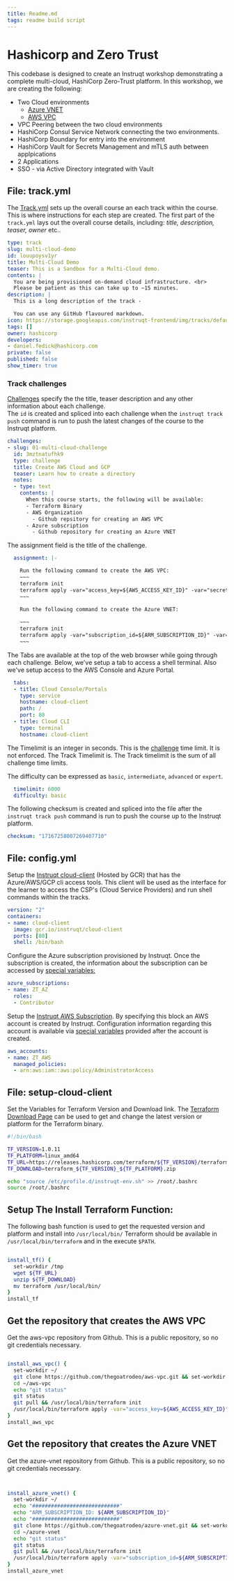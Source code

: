 ```yaml
---
title: Readme.md
tags: readme build script
---
```


# Hashicorp and Zero Trust 

This codebase is designed to create an Instruqt workshop demonstrating a complete multi-cloud, HashiCorp Zero-Trust platform.  In this workshop, we are creating the following: 

- Two Cloud environments
  - [Azure VNET](https://github.com/thegoatrodeo/azure-vnet)
  - [AWS VPC](https://github.com/thegoatrodeo/aws-vpc)
- VPC Peering between the two cloud environments
- HashiCorp Consul Service Network connecting the two environments.
- HashiCorp Boundary for entry into the environment
- HashiCorp Vault for Secrets Management and mTLS auth between applpications
- 2 Applications
- SSO - via Active Directory integrated with Vault

## File: track.yml 

The [Track.yml](https://docs.instruqt.com/tracks/configuration/track) sets up the overall course an each track within the course.  This is where instructions for each step are created.  The first part of the `track.yml` lays out the overall course details, including:  *title, description, teaser, owner* etc..   

```yaml  tangle:./track.yml
type: track
slug: multi-cloud-demo
id: louupoysv1yr
title: Multi-Cloud Demo
teaser: This is a Sandbox for a Multi-Cloud demo.
contents: |
  You are being provisioned on-demand cloud infrastructure. <br>
  Please be patient as this can take up to ~15 minutes.
description: |
  This is a long description of the track -

  You can use any GitHub flavoured markdown.
icon: https://storage.googleapis.com/instruqt-frontend/img/tracks/default.png
tags: []
owner: hashicorp
developers:
- daniel.fedick@hashicorp.com
private: false
published: false
show_timer: true
```

### Track challenges
[Challenges](https://docs.instruqt.com/tracks/configuration/track#challenge) specify the the title, teaser description and any other information about each challenge.  
The `id` is created and spliced into each challenge when the `instruqt track push` command is run to push the latest changes of the course  to the Instruqt platform.

```yaml tangle:./track.yml
challenges:
- slug: 01-multi-cloud-challenge
  id: 3mztnatufhk9
  type: challenge
  title: Create AWS Cloud and GCP
  teaser: Learn how to create a directory
  notes:
  - type: text
    contents: |
      When this course starts, the following will be available: 
      - Terraform Binary 
      - AWS Organization 
        - Github repsitory for creating an AWS VPC 
      - Azure subscription 
        - Github repository for creating an Azure VNET
```

The assignment field is the title of the challenge.  
```yaml tangle:./track.yml
  assignment: |-

    Run the following command to create the AWS VPC: 
    ~~~
    terraform init
    terraform apply -var="access_key=${AWS_ACCESS_KEY_ID}" -var="secret_key=${AWS_SECRET_ACCESS_KEY}" -auto-approve
    ~~~

    Run the following command to create the Azure VNET: 
    
    ~~~
    terraform init
    terraform apply -var="subscription_id=${ARM_SUBSCRIPTION_ID}" -var="client_id=${ARM_CLIENT_ID}" -var="client_secret=${ARM_CLIENT_SECRET}" -var="tenant_id=${ARM_TENANT_ID}" -auto-approve
    ~~~

```

The Tabs are available at the top of the web browser while going through each challenge.  Below, we've setup a tab to access a shell terminal.  Also we've setup access to the AWS Console and Azure Portal. 
```yaml tangle:./track.yml
  tabs:
  - title: Cloud Console/Portals
    type: service
    hostname: cloud-client
    path: /
    port: 80
  - title: Cloud CLI
    type: terminal
    hostname: cloud-client
```

The Timelimit is an integer in seconds.   This is the [challenge](https://docs.instruqt.com/tracks/configuration/track#challenge) time limit.  It is not enforced.  The Track Timelimit is.  The Track timelimit is the sum of all challenge time limits. 

The difficulty can be expressed as `basic`,   `intermediate`, `advanced` or `expert`.

```yaml tangle:./track.yml
  timelimit: 6000
  difficulty: basic
```

The following checksum is created and spliced into the file after the `instruqt track push` command is run to push the course up to the Instruqt platform.

```yaml tangle:./track.yml
checksum: "17167258007269407710"
```

## File: config.yml

Setup the [Instruqt cloud-client](https://docs.instruqt.com/sandbox-environment/cloud-accounts#accessing-google-cloud-projects) (Hosted by GCR) that has the Azure/AWS/GCP cli access tools.  This client will be used as the interface for the learner to access the CSP's (Cloud Service Providers) and run shell commands within the tracks.

```yaml  tangle:./config.yml
version: "2"
containers:
- name: cloud-client
  image: gcr.io/instruqt/cloud-client
  ports: [80]
  shell: /bin/bash
```

Configure the Azure subscription provisioned by Instruqt. 
Once the subscription is created, the information about the subscription can be accessed by [special variables:](https://docs.instruqt.com/sandbox-environment/cloud-accounts#environment-variables)  

```yaml tangle:./config.yml
azure_subscriptions:
- name: ZT_AZ
  roles:
  - Contributor
``` 

Setup the [Instruqt AWS Subscription](https://docs.instruqt.com/sandbox-environment/cloud-accounts#environment-variables).  By specifying this block an AWS account is created by Instruqt. Configuration information regarding this account is available via [special variables](https://docs.instruqt.com/sandbox-environment/cloud-accounts#environment-variables-1)  provided after the account is created. 

```yaml tangle:./config.yml
aws_accounts:
- name: ZT_AWS
  managed_policies:
  - arn:aws:iam::aws:policy/AdministratorAccess
```


## File: setup-cloud-client 

Set the Variables for Terraform Version and Download link.
The [Terraform Download Page](https://www.terraform.io/downloads.html) can be used to get and change the latest version or platform for the Terraform binary.

```bash tangle:./track_scripts/setup-cloud-client
#!/bin/bash

TF_VERSION=1.0.11
TF_PLATFORM=linux_amd64
TF_URL=https://releases.hashicorp.com/terraform/${TF_VERSION}/terraform_${TF_VERSION}_${TF_PLATFORM}.zip
TF_DOWNLOAD=terraform_${TF_VERSION}_${TF_PLATFORM}.zip

echo "source /etc/profile.d/instruqt-env.sh" >> /root/.bashrc
source /root/.bashrc

```


## Setup The Install Terraform Function: 
The following bash function is used to get the requested version and platform and install into `/usr/local/bin/`
Terraform should be available in `/usr/local/bin/terraform`  and in the execute `$PATH`.  

```bash tangle:./track_scripts/setup-cloud-client

install_tf() {
  set-workdir /tmp
  wget ${TF_URL}
  unzip ${TF_DOWNLOAD}
  mv terraform /usr/local/bin/
}
install_tf

```

## Get the repository that creates the AWS VPC
Get the aws-vpc repository from Github. This is a public repository, so no git credentials necessary.

```bash tangle:./track_scripts/setup-cloud-client

install_aws_vpc() {
  set-workdir ~/
  git clone https://github.com/thegoatrodeo/aws-vpc.git && set-workdir ~/aws-vpc
  cd ~/aws-vpc
  echo "git status"
  git status
  git pull && /usr/local/bin/terraform init
  /usr/local/bin/terraform apply -var="access_key=${AWS_ACCESS_KEY_ID}" -var="secret_key=${AWS_SECRET_ACCESS_KEY}" -auto-approve
}
install_aws_vpc

```


## Get the repository that creates the Azure VNET
Get the azure-vnet repository from Github. This is a public repository, so no git credentials necessary.

```bash tangle:./track_scripts/setup-cloud-client


install_azure_vnet() {
  set-workdir ~/
  echo "############################"
  echo "ARM_SUBSCRIPTION_ID: ${ARM_SUBSCRIPTION_ID}"
  echo "############################"
  git clone https://github.com/thegoatrodeo/azure-vnet.git && set-workdir ~/azure-vnet
  cd ~/azure-vnet
  echo "git status"
  git status
  git pull && /usr/local/bin/terraform init
  /usr/local/bin/terraform apply -var="subscription_id=${ARM_SUBSCRIPTION_ID}" -var="client_id=${ARM_CLIENT_ID}" -var="client_secret=${ARM_CLIENT_SECRET}" -var="tenant_id=${ARM_TENANT_ID}" -auto-approve
}
install_azure_vnet

```


